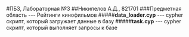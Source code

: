 #ПБЗ, Лабораторная №3
##Никипелов А.Д., 821701
###Предметная область --- Рейтинги кинофильмов
#####**data_loader.cyp** --- cypher скрипт, который загружает данные в базу
#####**task.cyp** --- cypher скрипт, который выполняет запросы к базе
